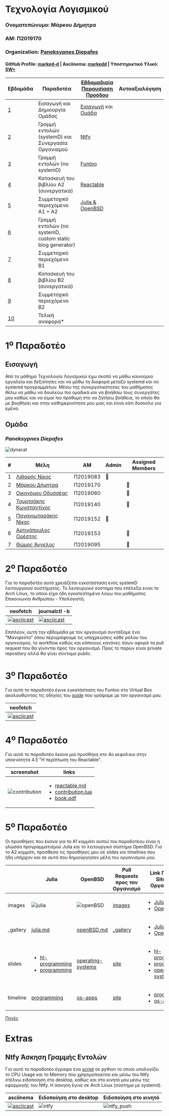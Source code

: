Τεχνολογία Λογισμικού 
========================
### Ονοματεπώνυμο: Μάρκου Δήμητρα
### ΑΜ: Π2019170
### Organization: [Paneksypnes Diepafes](https://github.com/PaneksypnesDiepafes/Main)
#### GitHub Profile: [marked-d](https://github.com/marked-d "Μάρκου Δήμητρα") | Asciinema: [markedd](https://asciinema.org/~markedd) | Υποστηρικτικό Υλικό: [SW+](https://github.com/marked-d/SW_plus/tree/main)

| Εβδομάδα | Παραδοτέα | [Εβδομαδιαία Παρουσίαση Προόδου](https://github.com/courses-ionio/sw/discussions/categories/show-and-tell) | Αυτοαξιολόγηση |
| --- | --- | --- | --- |
| [1](#1o-παραδοτέο) | Εισαγωγή και Δημιουργία Ομάδας|[Εισαγωγή](https://github.com/courses-ionio/sw/discussions/1212) και [Ομάδα](https://github.com/PaneksypnesDiepafes/Main)| |
| [2](#2o-παραδοτέο) | Γραμμή εντολών (systemD) και Συνεργασία Οργανισμού|[Ntfy](https://github.com/courses-ionio/sw/discussions/1285)| |
| [3](#3o-παραδοτέο) | Γραμμή εντολών (no systemD) |[Funtoo](https://github.com/courses-ionio/sw/discussions/1340)| |
| [4](#4o-παραδοτέο) | Κατασκευή του βιβλίου Α2 (συνεργατικά) |[Reactable](https://github.com/courses-ionio/sw/discussions/1391)| |
| [5](#5o-παραδοτέο) | Συμμετοχικό περιεχόμενο A1 + A2|[Julia & OpenBSD](https://github.com/courses-ionio/sw/discussions/1433)| |
| [6](#6o-παραδοτέο) | Γραμμή εντολών (no systemD, custom static blog generator) | | |
| [7](#7o-παραδοτέο) | Συμμετοχικό περιεχόμενο B1 | | |
| [8](#8o-παραδοτέο) | Κατασκευή του βιβλίου Β2 (συνεργατικά) | | |
| [9](#9o-παραδοτέο) | Συμμετοχικό περιεχόμενο B2 | | |
| [10](#10o-παραδοτέο) | Τελική αναφορά* | | |

1<sup>o</sup> Παραδοτέο 
========================
Εισαγωγή
------------------------
Από το μάθημα Τεχνολογία Λογισμικού έχω σκοπό να μάθω καινούρια εργαλεία και δεξιότητες και να μάθω τη διαφορά μεταξύ systemd και no systemd προγραμμάτων. Μέσω της συνεργατικότητας του μαθήματος θέλω να μάθω να δουλεύω πιο ομαδικά και να βοηθάω τους συνεργάτες μου καθώς και να είμαι πιο πρόθυμη στο να ζητήσω βοήθεια, το οποίο θα με βοηθήσει και στην καθημερινότητα μου μιας και είναι κάτι δύσκολο για εμένα.

Ομάδα
------------------------
### ***Paneksypnes Diepafes***
![dynacat](https://avatars.githubusercontent.com/u/125203571?s=200&v=4)

|#|Μέλη|ΑΜ|Admin|Assigned Members|
|---|---|---|---|---|
|1|[Λιθαρής Νίκος](https://github.com/NickLitharis)|Π2019083|:bust_in_silhouette:||
|2|[Μάρκου Δήμητρα](https://github.com/marked-d)|Π2019170||:busts_in_silhouette:|
|3|[Οικονόμου Οδυσσέας](https://github.com/odysseasEko/)|Π2019060||:busts_in_silhouette:|
|4|[Τουρτσάκης Κωνσταντίνος](https://github.com/KonstantinosTourtsakis)|Π2019140||:busts_in_silhouette:|
|5|[Παναγιωταράκης Νίκος](https://github.com/tarakhs/)|Π2019152|:bust_in_silhouette:||
|6|[Αρτινόπουλος Ορέστης](https://github.com/voltmaister)|Π2019153||:busts_in_silhouette:|
|7|[Θώμος Άγγελος](https://github.com/Angeloth1/)|Π2019095||:busts_in_silhouette:|

2<sup>o</sup> Παραδοτέο 
========================
Για το παραδοτέο αυτό χρειάζεται εγκατάσταση ενός systemD λειτουργικού συστήματος. Το λειτουργικό σύστημα που επέλεξα ειναι το Arch Linux, το οποίο είχα ήδη εγκατεστημένο λόγω του μαθήματος Επικοινωνία Ανθρώπου - Υπολογιστή.

|neofetch|journalctl -b|
|--------|-------------|
|[![asciicast](https://asciinema.org/a/528745.svg)](https://asciinema.org/a/528745)|[![asciicast](https://asciinema.org/a/528766.svg)](https://asciinema.org/a/528766)|

Επιπλέον, αυτή την εβδομάδα με τον οργανισμό συντάξαμε ένα "Μανιφέστο" όπου περιγράφουμε τις υποχρεώσεις κάθε ρόλου του οργανισμού, το workflow καθώς και κάποιους κανόνες όσων αφορά τα pull request που θα γίνονται προς τον οργανισμό. Προς το παρών είναι private repository αλλά θα γίνει σύντομα public.

3<sup>o</sup> Παραδοτέο 
========================
Για αυτό το παραδοτέο έγινε εγκατάσταση του Funtoo στο Virtual Box ακολουθώντας τις οδηγίες του [guide](https://github.com/PaneksypnesDiepafes/cookbook/blob/main/funtoo-installation.md) που γράψαμε με τον οργανισμό μου. 

|neofetch|
|--------|
|[![asciicast](https://asciinema.org/a/564879.svg)](https://asciinema.org/a/564879)|

4<sup>o</sup> Παραδοτέο 
========================
Για αυτό το παραδοτέο έκανα μια προσθήκη στο 4ο κεφαλαιο στην υποενότητα 4.5 "Η περίπτωση του Reactable".

|screenshot|links|
|---|---|
|![contribution](https://github.com/marked-d/SW_plus/blob/main/kallipos_contribution/contibution.png)|<ul><li>[reactable.md](https://github.com/PaneksypnesDiepafes/kallipos-notes/blob/main/reactable.md)</li><li>[contribution.lua](https://github.com/marked-d/kallipos/blob/master/contribution.lua)</li><li>[book.pdf](https://github.com/marked-d/kallipos/blob/master/book/book.pdf)</li></ul>|


5<sup>o</sup> Παραδοτέο 
========================
Οι προσθήκες που έκανα για το Α1 κομμάτι αυτού του παραδοτέου είναι η γλώσσα προγραμματισμού Julia και το λειτουργικό σύστημα OpenBSD. Για το Α2 κομμάτι, πρόσθεσα τις προσθήκες μου σε slides και timelines που ήδη υπήρχαν και σε αυτά που δημιούργησαν μέλη του οργανισμού μου.

|  | Julia | OpenBSD | Pull Requests προς τον Οργανισμό | Link Προς το Site του Οργανισμού |
|---|---|---|---|---|
| images | ![julia](https://github.com/PaneksypnesDiepafes/images/blob/c820d71e0610af7899e259271ecbed13d92234f2/julia-thumb.png) | ![openBSD](https://github.com/PaneksypnesDiepafes/images/blob/c820d71e0610af7899e259271ecbed13d92234f2/openBSD-thumb.png) | [images](https://github.com/PaneksypnesDiepafes/images/pull/6) |<ul><li> [Julia](https://paneksypnesdiepafes-pibook.netlify.app/gallery/julia/)</li><li>[OpenBSD](https://paneksypnesdiepafes-pibook.netlify.app/gallery/openbsd/)</li></ul> |
| _gallery | [julia.md](https://github.com/PaneksypnesDiepafes/_gallery/blob/master/julia.md) | [openBSD.md](https://github.com/PaneksypnesDiepafes/_gallery/blob/master/openBSD.md) | [_gallery](https://github.com/PaneksypnesDiepafes/_gallery/pull/6) |<ul><li>[Julia](https://paneksypnesdiepafes-pibook.netlify.app/gallery/julia/)</li><li>[OpenBSD](https://paneksypnesdiepafes-pibook.netlify.app/gallery/openbsd/) </li></ul>|
| slides |<ul><li>[hl-programming](https://github.com/marked-d/site/blob/master/_slides/hl-programming.md)</li><li>[programming](https://github.com/marked-d/site/blob/master/_slides/programming.md)</li></ul>| [operating-systems](https://github.com/marked-d/site/blob/master/_slides/operating-systems.md) | [site](https://github.com/PaneksypnesDiepafes/site/pull/8) |<ul><li>[hl-programming](https://paneksypnesdiepafes-pibook.netlify.app//slides/hl-programming/)</li><li>[programming](https://paneksypnesdiepafes-pibook.netlify.app//slides/programming/)</li><li>[operating-systems](https://paneksypnesdiepafes-pibook.netlify.app//slides/operating-systems/)</li></ul>|
| timeline | [programming](https://github.com/marked-d/site/blob/master/_timeline/programming.md) | [os-apps](https://github.com/marked-d/site/blob/master/_timeline/os-apps.md) | [site](https://github.com/PaneksypnesDiepafes/site/pull/8) | <ul><li>[programming](https://paneksypnesdiepafes-pibook.netlify.app//timeline/programming/)</li><li>[os-apps](https://paneksypnesdiepafes-pibook.netlify.app//timeline/os-apps/) </li></ul>|

[Πηγές](https://github.com/marked-d/SW_plus/blob/main/A1+A2/links.md)

Extras
========================
Ntfy Άσκηση Γραμμής Εντολών
------------------------
Για αυτό το παραδοτέο έγραψα ένα [script](https://github.com/marked-d/SW_plus/blob/main/ntfy/cpu_ram_ntfy.py) σε python το οποίο υπολογίζει το CPU Usage και το Memory που χρησιμοποιείται και μέσω του Ntfy στέλνω ειδοποίηση στο desktop, καθώς και στο κινητό μου μέσω της εφαρμογής του Ntfy. Η άσκηση έγινε σε Arch Linux (σύστημα με systemd).

|asciinema|Ειδοποίηση στο desktop|Ειδοποίηση στο κινητό|
|---|---|---|
|[![asciicast](https://asciinema.org/a/563099.svg)](https://asciinema.org/a/563099)|![ntfy](https://github.com/marked-d/SW_plus/blob/main/ntfy/ntfy.png) |![ntfy_push](https://github.com/marked-d/SW_plus/blob/main/ntfy/ntfy_push.png)|
